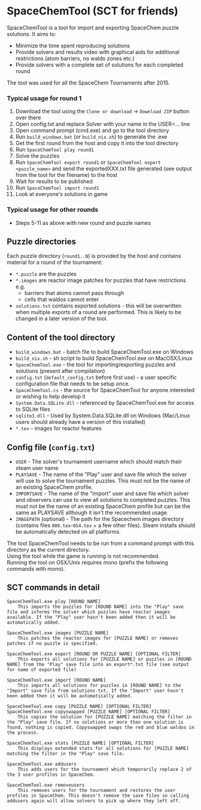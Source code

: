 # SpaceChemTool (SCT for friends)

SpaceChemTool is a tool for import and exporting SpaceChem puzzle solutions. It aims to:

* Minimize the time spent reproducing solutions
* Provide solvers and results video with graphical aids for additional restrictions (atom barriers, no waldo zones etc.)
* Provide solvers with a complete set of solutions for each completed round

The tool was used for all the SpaceChem Tournaments after 2015.  

### Typical usage for round 1
1. Download the tool using the `Clone or download` -> `Download ZIP` button over there
2. Open config.txt and replace Solver with your name in the USER=... line
3. Open command prompt (cmd.exe) and go to the tool directory
4. Run `build_windows.bat` (or `build_nix.sh`) to generate the .exe
5. Get the first round from the host and copy it into the tool directory
6. Run `SpaceChemTool play round1`
7. Solve the puzzles
8. Run `SpaceChemTool export round1` or `SpaceChemTool export <puzzle_name>` and send the exportedXXX.txt file generated
   (see output from the tool for the filename) to the host
9. Wait for results to be published
10. Run `SpaceChemTool import round1`
11. Look at everyone's solutions in game


### Typical usage for other rounds
* Steps 5-11 as above with new round and puzzle names

## Puzzle directories
Each puzzle directory (`round1..N`) is provided by the host and contains material for a round of the tournament:
* `*.puzzle` are the puzzles
* `*.images` are reactor image patches for puzzles that have restrictions e.g.
    * barriers that atoms cannot pass through
    * cells that waldos cannot enter
* `solutions.txt` contains exported solutions - this will be overwritten when multiple exports of a round are performed. This is likely to be changed in a later version of the tool.

## Content of the tool directory
* `build_windows.bat` - batch file to build SpaceChemTool.exe on Windows
* `build_nix.sh` - sh script to build SpaceChemTool.exe on MacOSX/Linux
* `SpaceChemTool.exe` - the tool for importing/exporting puzzles and solutions (present after compilation)
* `config.txt` (`default_config.txt` before first use) - a user specific configuration file that needs to be setup once. 
* `SpaceChemTool.cs` - the source for SpaceChemTool for anyone interested or wishing to help develop it
* `System.Data.SQLite.dll` - referenced by SpaceChemTool.exe for access to SQLite files
* `sqlite3.dll` - Used by System.Data.SQLite.dll on Windows (Mac/Linux users should already have a version of this installed)
* `*.tex` - images for reactor features

## Config file (`config.txt`)
* `USER` - The solver's tournament username which should match their steam user name
* `PLAYSAVE` - The name of the "Play" user and save file which the solver will use to solve the tournament puzzles.
               This must not be the name of an existing SpaceChem profile.
* `IMPORTSAVE` - The name of the "Import" user and save file which solver and observers can use to view all solutions to completed puzzles.
                 This must not be the name of an existing SpaceChem profile but can be the same as PLAYSAVE although it isn't the recommended usage.
* `IMAGEPATH` (optional) - The path for the Spacechem images directory (contains files `000.tex`-`054.tex` + a few other files).
                           Steam installs should be automatically detected on all platforms.

The tool SpaceChemTool needs to be run from a command prompt with this directory as the current directory.  
Using the tool while the game is running is not recommended.  
Running the tool on OSX/Unix requires mono (prefix the following commands with mono).

## SCT commands in detail
```
SpaceChemTool.exe play [ROUND NAME]
	This imports the puzzles for [ROUND NAME] into the "Play" save file and informs the solver which puzzles have reactor images available. If the "Play" user hasn't been added then it will be automatically added.

SpaceChemTool.exe images [PUZZLE NAME]
	This patches the reactor images for [PUZZLE NAME] or removes patches if no puzzle is specified.

SpaceChemTool.exe export [ROUND OR PUZZLE NAME] [OPTIONAL FILTER]
	This exports all solutions for [PUZZLE NAME] or puzzles in [ROUND NAME] from the "Play" save file into an export*.txt file (see output for name of exported file)

SpaceChemTool.exe import [ROUND NAME]
	This imports all solutions for puzzles in [ROUND NAME] to the "Import" save file from solutions.txt. If the "Import" user hasn't been added then it will be automatically added.

SpaceChemTool.exe copy [PUZZLE NAME] [OPTIONAL FILTER]
SpaceChemTool.exe copyswapped [PUZZLE NAME] [OPTIONAL FILTER]
	This copies the solution for [PUZZLE NAME] matching the filter in the "Play" save file. If no solutions or more than one solution is found, nothing is copied. Copyswapped swaps the red and blue waldos in the process.

SpaceChemTool.exe stats [PUZZLE NAME] [OPTIONAL FILTER]
	This displays extended stats for all solutions for [PUZZLE NAME] matching the filter in the "Play" save file.

SpaceChemTool.exe addusers
	This adds users for the tournament which temporarily replace 2 of the 3 user profiles in SpaceChem.

SpaceChemTool.exe removeusers
	This removes users for the tournament and restores the user profiles in SpaceChem. This doesn't remove the save files so calling addusers again will allow solvers to pick up where they left off. 
```
